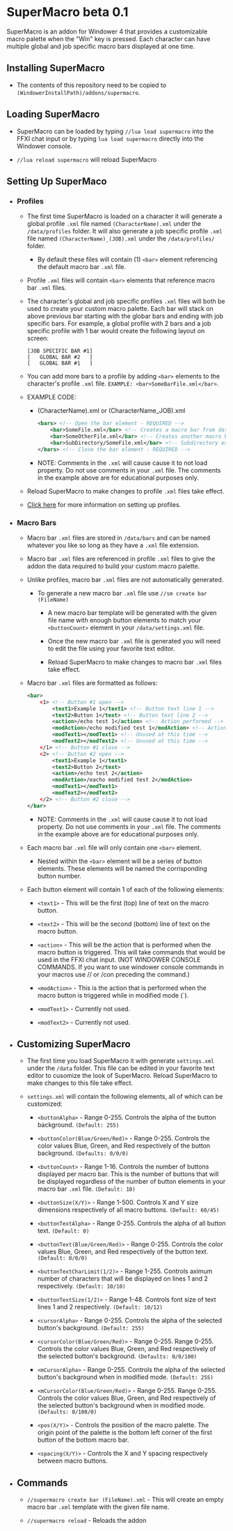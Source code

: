 # SuperMacro beta 0.1
SuperMacro is an addon for Windower 4 that provides a customizable macro palette when the "Win" key is pressed. Each character can have multiple global and job specific macro bars displayed at one time.

## Installing SuperMacro

- The contents of this repository need to be copied to `(WindowerInstallPath)/addons/supermacro`.
    
## Loading SuperMacro

 - SuperMacro can be loaded by typing `//lua load supermacro` into the FFXI chat input or by typing `lua load supermacro` directly into the Windower console.

 - `//lua reload supermacro` will reload SuperMacro

## Setting Up SuperMaco
 - ### Profiles

    - The first time SuperMacro is loaded on a character it will generate a global profile `.xml` file named `(CharacterName).xml` under the `/data/profiles` folder. It will also generate a job specific profile `.xml` file named `(CharacterName)_(JOB).xml` under the `/data/profiles/` folder.

        - By default these files will contain (1) `<bar>` element referencing the default macro bar `.xml` file.

    - Profile `.xml` files will contain `<bar>` elements that reference macro bar `.xml` files.

    - The character's global and job specific profiles `.xml` files will both be used to create your custom macro palette. Each bar will stack on above previous bar starting with the globar bars and ending with job specific bars. For example, a global profile with 2 bars and a job specific profile with 1 bar would create the following layout on screen:

        ```
        [JOB SPECIFIC BAR #1]
        [   GLOBAL BAR #2   ]
        [   GLOBAL BAR #1   ]
        ```

    - You can add more bars to a profile by adding `<bar>` elements to the character's profile `.xml` file. `EXAMPLE: <bar>SomeBarFile.xml</bar>`.

    - EXAMPLE CODE: 
        - (CharacterName).xml or (CharacterName_JOB).xml
            ```xml
            <bars> <!-- Open the bar element - REQUIRED -->
                <bar>SomeFile.xml</bar> <!-- Creates a macro bar from data in SomeFile.xml -->
                <bar>SomeOtherFile.xml</bar> <!-- Creates another macro bar using SomeOtherFile.xml -->
                <bar>SubDirectory/SomeFile.xml</bar> <!-- Subdirectory example -->
            </bars> <!-- Close the bar element - REQUIRED -->
            ```

        - NOTE: Comments in the `.xml` will cause cause it to not load property. Do not use comments in your `.xml` file. The comments in the example above are for educational purposes only.

    - Reload SuperMacro to make changes to profile `.xml` files take effect.

    - <a href='https://github.com/greasydeal/supermacro/tree/main/data/profiles'>Click here</a> for more information on setting up profiles.

- ### Macro Bars

    - Macro bar `.xml` files are stored in `/data/bars` and can be named whatever you like so long as they have a `.xml` file extension.
    
    - Macro bar `.xml` files are referenced in profile `.xml` files to give the addon the data required to build your custom macro palette.

    - Unlike profiles, macro bar `.xml` files are not automatically generated.

        - To generate a new macro bar `.xml` file use `//sm create bar (FileName)`

            - A new macro bar template will be generated with the given file name with enough button elements to match your `<buttonCount>` element in your `/data/settings.xml` file.

            - Once the new macro bar `.xml` file is generated you will need to edit the file using your favorite text editor. 

            - Reload SuperMacro to make changes to macro bar `.xml` files take effect.
    
    - Macro bar `.xml` files are formatted as follows:

        ```xml
        <bar>
            <1> <!-- Button #1 open -->
                <text1>Example 1</text1> <!-- Button text line 1 -->
                <text2>Button 1</text> <!-- Button text line 2 -->
                <action>/echo test 1</action> <!-- Action performed -->
                <modAction>/echo modified test 1</modAction> <!-- Action performed in modified mode -->
                <modText1></modText1> <!-- Unused at this time -->
                <modText2></modText2> <!-- Unused at this time -->
            </1> <!-- Button #1 close -->
            <2> <!-- Button #2 open -->
                <text1>Example 1</text1>
                <text2>Button 2</text>
                <action>/echo test 2</action>
                <modAction>/eacho modified test 2</modAction>
                <modText1></modText1>
                <modText2></modText2>
            </2> <!-- Button #2 close -->
        </bar>
        ```

        - NOTE: Comments in the `.xml` will cause cause it to not load property. Do not use comments in your `.xml` file. The comments in the example above are for educational purposes only.
    
    - Each macro bar `.xml` file will only contain one `<bar>` element. 
        
        - Nested within the `<bar>` element will be a series of button elements. These elements will be named the corrisponding button number. 

    - Each button element will contain 1 of each of the following elements:

        - `<text1>` - This will be the first (top) line of text on the macro button.

        - `<text2>` - This will be the second (bottom) line of text on the macro button. 

        - `<action>` - This will be the action that is performed when the macro button is triggered. This will take commands that would be used in the FFXI chat input. (NOT WINDOWER CONSOLE COMMANDS. If you want to use windower console commands in your macros use // or /con preceding the command.)

        - `<modAction>` - This is the action that is performed when the macro button is triggered while in modified mode (\`).

        - `<modText1>` - Currently not used.

        - `<modText2>` - Currently not used.

- ## Customizing SuperMacro

    - The first time you load SuperMacro it with generate `settings.xml` under the `/data` folder. This file can be edited in your favorite text editor to cusomize the look of SuperMacro. Reload SuperMacro to make changes to this file take effect.

    - `settings.xml` will contain the following elements, all of which can be customized:

         - `<buttonAlpha>` - Range 0-255. Controls the alpha of the button background. `(Default: 255)`

         - `<buttonColor(Blue/Green/Red)>` - Range 0-255. Controls the color values Blue, Green, and Red respectively of the button background. `(Defaults: 0/0/0)`

         - `<buttonCount>` - Range 1-16. Controls the number of buttons displayed per macro bar. This is the number of buttons that will be displayed regardless of the number of button elements in your macro bar `.xml` file. `(Default: 10)`

         - `<buttonSize(X/Y)>` - Range 1-500. Controls X and Y size dimensions respectively of all macro buttons. `(Default: 60/45)`

         - `<buttonTextAlpha>` - Range 0-255. Controls the alpha of all button text. `(Default: 0)`

        - `<buttonText(Blue/Green/Red)>` - Range 0-255. Controls the color values Blue, Green, and Red respectively of the button text. `(Default: 0/0/0)`

        - `<buttonTextCharLimit(1/2)>` - Range 1-255. Controls aximum number of characters that will be displayed on lines 1 and 2 respectively. `(Default: 10/10)`

        - `<buttonTextSize(1/2)>` - Range 1-48. Controls font size of text lines 1 and 2 respectively. `(Default: 10/12)`

        - `<cursorAlpha>` - Range 0-255. Controls the alpha of the selected button's background. `(Default: 255)`

        - `<cursorColor(Blue/Green/Red)>` - Range 0-255. Range 0-255. Controls the color values Blue, Green, and Red respectively of the selected button's background. `(Defaults: 0/0/100)`

        - `<mCursorAlpha>` - Range 0-255. Controls the alpha of the selected button's background when in modified mode. `(Default: 255)`

        - `<mCursorColor(Blue/Green/Red)>` - Range 0-255. Range 0-255. Controls the color values Blue, Green, and Red respectively of the selected button's background when in modified mode. `(Defaults: 0/100/0)`

        - `<pos(X/Y)>` - Controls the position of the macro palette. The origin point of the palette is the bottom left corner of the first button of the bottom macro bar.

        - `<spacing(X/Y)>` - Controls the X and Y spacing respectively between macro buttons.

- ## Commands

    - `//supermacro create bar (FileName).xml` - This will create an empty macro bar `.xml` template with the given file name.

    - `//supermacro reload` - Reloads the addon

